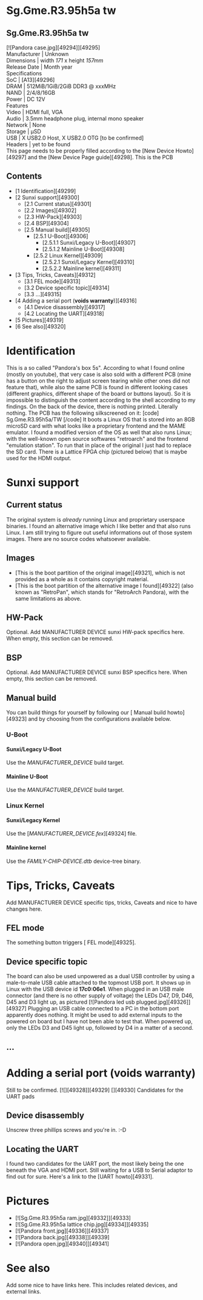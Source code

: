 # Sg.Gme.R3.95h5a tw
Sg.Gme.R3.95h5a tw  
---  
[![Pandora case.jpg][49294]][49295]  
Manufacturer |  Unknown   
Dimensions |  width _171_ x height _157mm_  
Release Date |  Month year  
Specifications   
SoC |  [A13][49296]  
DRAM |  512MiB/1GiB/2GiB DDR3 @ xxxMHz   
NAND |  2/4/8/16GB   
Power |  DC 12V   
Features   
Video |  HDMI full, VGA   
Audio |  3.5mm headphone plug, internal mono speaker   
Network |  None   
Storage |  µSD   
USB |  X USB2.0 Host, X USB2.0 OTG [to be confirmed]   
Headers |  yet to be found   
This page needs to be properly filled according to the [New Device Howto][49297] and the [New Device Page guide][49298].
This is the PCB 
## Contents
  * [1 Identification][49299]
  * [2 Sunxi support][49300]
    * [2.1 Current status][49301]
    * [2.2 Images][49302]
    * [2.3 HW-Pack][49303]
    * [2.4 BSP][49304]
    * [2.5 Manual build][49305]
      * [2.5.1 U-Boot][49306]
        * [2.5.1.1 Sunxi/Legacy U-Boot][49307]
        * [2.5.1.2 Mainline U-Boot][49308]
      * [2.5.2 Linux Kernel][49309]
        * [2.5.2.1 Sunxi/Legacy Kernel][49310]
        * [2.5.2.2 Mainline kernel][49311]
  * [3 Tips, Tricks, Caveats][49312]
    * [3.1 FEL mode][49313]
    * [3.2 Device specific topic][49314]
    * [3.3 ...][49315]
  * [4 Adding a serial port (**voids warranty**)][49316]
    * [4.1 Device disassembly][49317]
    * [4.2 Locating the UART][49318]
  * [5 Pictures][49319]
  * [6 See also][49320]

# Identification
This is a so called "Pandora's box 5s". According to what I found online (mostly on youtube), that very case is also sold with a different PCB (mine has a button on the right to adjust screen tearing while other ones did not feature that), while also the same PCB is found in different looking cases (different graphics, different shape of the board or buttons layout). So it is impossible to distinguish the content according to the shell according to my findings. 
On the back of the device, there is nothing printed. Literally nothing. 
The PCB has the following silkscreened on it: 
[code] 
    Sg.Gme.R3.95h5a/TW
[/code]
It boots a Linux OS that is stored into an 8GB microSD card with what looks like a proprietary frontend and the MAME emulator. I found a modified version of the OS as well that also runs Linux; with the well-known open source softwares "retroarch" and the frontend "emulation station". To run that in place of the original I just had to replace the SD card. 
There is a Lattice FPGA chip (pictured below) that is maybe used for the HDMI output. 
# Sunxi support
## Current status
The original system is _already_ running Linux and proprietary userspace binaries. I found an alternative image which I like better and that also runs Linux. I am still trying to figure out useful informations out of those system images. There are no source codes whatsoever available. 
## Images
  * [This is the boot partition of the original image][49321], which is not provided as a whole as it contains copyright material.
  * [This is the boot partition of the alternative image I found][49322] (also known as "RetroPan", which stands for "RetroArch Pandora), with the same limitations as above.

## HW-Pack
Optional. Add MANUFACTURER DEVICE sunxi HW-pack specifics here. When empty, this section can be removed.
## BSP
Optional. Add MANUFACTURER DEVICE sunxi BSP specifics here. When empty, this section can be removed.
## Manual build
You can build things for yourself by following our [ Manual build howto][49323] and by choosing from the configurations available below. 
### U-Boot
#### Sunxi/Legacy U-Boot
Use the _MANUFACTURER_DEVICE_ build target. 
#### Mainline U-Boot
Use the _MANUFACTURER_DEVICE_ build target. 
### Linux Kernel
#### Sunxi/Legacy Kernel
Use the [_MANUFACTURER_DEVICE.fex_][49324] file. 
#### Mainline kernel
Use the _FAMILY-CHIP-DEVICE.dtb_ device-tree binary. 
# Tips, Tricks, Caveats
Add MANUFACTURER DEVICE specific tips, tricks, Caveats and nice to have changes here.
## FEL mode
The something button triggers [ FEL mode][49325]. 
## Device specific topic
The board can also be used unpowered as a dual USB controller by using a male-to-male USB cable attached to the topmost USB port. It shows up in Linux with the USB device id **17c0:06e1**. 
When plugged in an USB male connector (and there is no other supply of voltage) the LEDs D47, D9, D46, D45 and D3 light up, as pictured 
[![Pandora led usb plugged.jpg][49326]][49327]
Plugging an USB cable connected to a PC in the bottom port apparently does nothing. It might be used to add external inputs to the powered on board but I have not been able to test that. 
When powered up, only the LEDs D3 and D45 light up, followed by D4 in a matter of a second. 
## ...
# Adding a serial port (**voids warranty**)
Still to be confirmed. 
[![][49328]][49329]
[][49330]
Candidates for the UART pads
## Device disassembly
Unscrew three phillips screws and you're in. :-D 
## Locating the UART
I found two candidates for the UART port, the most likely being the one beneath the VGA and HDMI port. Still waiting for a USB to Serial adaptor to find out for sure. 
Here's a link to the [UART howto][49331]. 
# Pictures
  * [![Sg.Gme.R3.95h5a ram.jpg][49332]][49333]
  * [![Sg.Gme.R3.95h5a lattice chip.jpg][49334]][49335]
  * [![Pandora front.jpg][49336]][49337]
  * [![Pandora back.jpg][49338]][49339]
  * [![Pandora open.jpg][49340]][49341]

# See also
Add some nice to have links here. This includes related devices, and external links.
